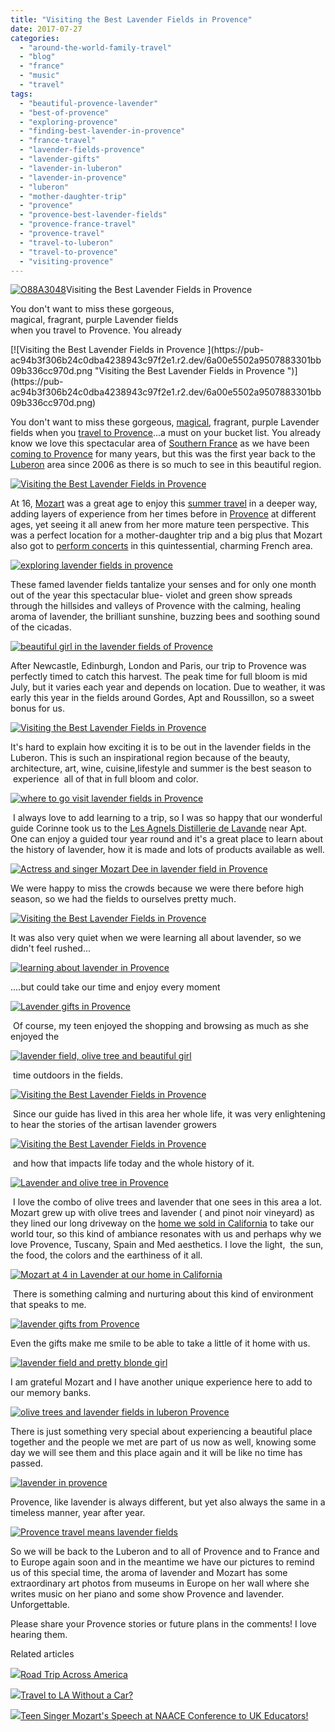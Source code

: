 ```yaml
---
title: "Visiting the Best Lavender Fields in Provence"
date: 2017-07-27
categories: 
  - "around-the-world-family-travel"
  - "blog"
  - "france"
  - "music"
  - "travel"
tags: 
  - "beautiful-provence-lavender"
  - "best-of-provence"
  - "exploring-provence"
  - "finding-best-lavender-in-provence"
  - "france-travel"
  - "lavender-fields-provence"
  - "lavender-gifts"
  - "lavender-in-luberon"
  - "lavender-in-provence"
  - "luberon"
  - "mother-daughter-trip"
  - "provence"
  - "provence-best-lavender-fields"
  - "provence-france-travel"
  - "provence-travel"
  - "travel-to-luberon"
  - "travel-to-provence"
  - "visiting-provence"
---
```


[![O88A3048](https://pub-ac94b3f306b24c0dba4238943c97f2e1.r2.dev/6a00e5502a9507883301bb09b3358a970d.jpg "O88A3048")](https://pub-ac94b3f306b24c0dba4238943c97f2e1.r2.dev/6a00e5502a9507883301bb09b3358a970d.jpg)Visiting the Best Lavender Fields in Provence  
  
You don't want to miss these gorgeous,  
magical, fragrant, purple Lavender fields  
when you travel to Provence. You already

<!--more--> [![Visiting the Best Lavender Fields in Provence ](https://pub-ac94b3f306b24c0dba4238943c97f2e1.r2.dev/6a00e5502a9507883301bb09b336cc970d.png "Visiting the Best Lavender Fields in Provence ")](https://pub-ac94b3f306b24c0dba4238943c97f2e1.r2.dev/6a00e5502a9507883301bb09b336cc970d.png)  
  
You don't want to miss these gorgeous, [magical](http://soultravelers3new.local/2010/08/stunning-horses-in-the-camargue-france-family-travel-ideal-vacation-holiday-saintes-maries-de-la-mer.html "Camargue france travel "), fragrant, purple Lavender fields when you [travel to Provence](http://soultravelers3new.local/2012/06/france-with-kids-exploring-provence.html "exploring Provence with kids")...a must on your bucket list. You already know we love this spectacular area of [Southern France](http://soultravelers3new.local/2006/10/good-morning-pr.html "travel to provence ") as we have been [coming to Provence](http://soultravelers3new.local/2010/09/swimming-canoeing-at-pont-du-gard-france-family-travel-adventures-family-friendly-camping-.html "visiting Pont du Gard, France in Provence") for many years, but this was the first year back to the [Luberon](http://soultravelers3new.local/2006/10/loving-luberon.html "travel to Luberon in Provence ") area since 2006 as there is so much to see in this beautiful region. 

[![Visiting the Best Lavender Fields in Provence ](https://pub-ac94b3f306b24c0dba4238943c97f2e1.r2.dev/6a00e5502a9507883301bb09b34451970d.png "Visiting the Best Lavender Fields in Provence ")](https://pub-ac94b3f306b24c0dba4238943c97f2e1.r2.dev/6a00e5502a9507883301bb09b34451970d.png)

At 16, [Mozart](http://soultravelers3new.local/2017/06/mozartignitetour-in-europe-mozart-dees-keynote-speech.html "Mozart Dee singer/songwriter and actress in Europe") was a great age to enjoy this [summer travel](http://soultravelers3new.local/2017/05/best-of-europe-summer-trip-.html#more "best summer travel in Europe ") in a deeper way, adding layers of experience from her times before in [Provence](http://soultravelers3new.local/2012/10/beautiful-provence-tips-and-photo-avignon-france-.html "Provence travel ") at different ages, yet seeing it all anew from her more mature teen perspective. This was a perfect location for a mother-daughter trip and a big plus that Mozart also got to [perform concerts](https://www.instagram.com/p/BVkZdPGHEOb/?taken-by=muzicbymozart "Mozart Dee performing in Provence ") in this quintessential, charming French area. 

[![exploring lavender fields in provence ](https://pub-ac94b3f306b24c0dba4238943c97f2e1.r2.dev/6a00e5502a9507883301b7c9100aa2970b.png "exploring lavender fields in provence ")](https://pub-ac94b3f306b24c0dba4238943c97f2e1.r2.dev/6a00e5502a9507883301b7c9100aa2970b.png)

These famed lavender fields tantalize your senses and for only one month out of the year this spectacular blue- violet and green show spreads through the hillsides and valleys of Provence with the calming, healing aroma of lavender, the brilliant sunshine, buzzing bees and soothing sound of the cicadas. 

[![beautiful girl in the lavender fields of Provence ](https://pub-ac94b3f306b24c0dba4238943c97f2e1.r2.dev/6a00e5502a9507883301b8d29a5014970c.png "beautiful girl in the lavender fields of Provence ")](https://pub-ac94b3f306b24c0dba4238943c97f2e1.r2.dev/6a00e5502a9507883301b8d29a5014970c.png)

After Newcastle, Edinburgh, London and Paris, our trip to Provence was perfectly timed to catch this harvest. The peak time for full bloom is mid July, but it varies each year and depends on location. Due to weather, it was early this year in the fields around Gordes, Apt and Roussillon, so a sweet bonus for us. 

[![Visiting the Best Lavender Fields in Provence ](https://pub-ac94b3f306b24c0dba4238943c97f2e1.r2.dev/6a00e5502a9507883301bb09b3447e970d.png "Visiting the Best Lavender Fields in Provence ")](https://pub-ac94b3f306b24c0dba4238943c97f2e1.r2.dev/6a00e5502a9507883301bb09b3447e970d.png)

It's hard to explain how exciting it is to be out in the lavender fields in the Luberon. This is such an inspirational region because of the beauty, architecture, art, wine, cuisine,lifestyle and summer is the best season to  experience  all of that in full bloom and color. 

[![where to go visit lavender fields in Provence](https://pub-ac94b3f306b24c0dba4238943c97f2e1.r2.dev/6a00e5502a9507883301b8d29a51e8970c.png "where to go visit lavender fields in Provence")](https://pub-ac94b3f306b24c0dba4238943c97f2e1.r2.dev/6a00e5502a9507883301b8d29a51e8970c.png)

 I always love to add learning to a trip, so I was so happy that our wonderful guide Corinne took us to the [Les Agnels Distillerie de Lavande](http://www.lesagnels.com "les agnels distillerie de lavande ") near Apt. One can enjoy a guided tour year round and it's a great place to learn about the history of lavender, how it is made and lots of products available as well.

[![Actress and singer Mozart Dee in lavender field in Provence ](https://pub-ac94b3f306b24c0dba4238943c97f2e1.r2.dev/6a00e5502a9507883301bb09b344ab970d.png "Actress and singer Mozart Dee in lavender field in Provence ")](https://pub-ac94b3f306b24c0dba4238943c97f2e1.r2.dev/6a00e5502a9507883301bb09b344ab970d.png)

We were happy to miss the crowds because we were there before high season, so we had the fields to ourselves pretty much. 

[![Visiting the Best Lavender Fields in Provence ](https://pub-ac94b3f306b24c0dba4238943c97f2e1.r2.dev/6a00e5502a9507883301bb09b344ba970d.png "Visiting the Best Lavender Fields in Provence ")](https://pub-ac94b3f306b24c0dba4238943c97f2e1.r2.dev/6a00e5502a9507883301bb09b344ba970d.png)

It was also very quiet when we were learning all about lavender, so we didn't feel rushed...

[![learning about lavender in Provence ](https://pub-ac94b3f306b24c0dba4238943c97f2e1.r2.dev/6a00e5502a9507883301b8d29a506a970c.png "learning about lavender in Provence ")](https://pub-ac94b3f306b24c0dba4238943c97f2e1.r2.dev/6a00e5502a9507883301b8d29a506a970c.png)

....but could take our time and enjoy every moment 

[![Lavender gifts in Provence ](https://pub-ac94b3f306b24c0dba4238943c97f2e1.r2.dev/6a00e5502a9507883301bb09b344d6970d.png "Lavender gifts in Provence ")](https://pub-ac94b3f306b24c0dba4238943c97f2e1.r2.dev/6a00e5502a9507883301bb09b344d6970d.png)

 Of course, my teen enjoyed the shopping and browsing as much as she enjoyed the 

[![lavender field, olive tree and beautiful girl ](https://pub-ac94b3f306b24c0dba4238943c97f2e1.r2.dev/6a00e5502a9507883301b7c9100b1c970b.png "lavender field, olive tree and beautiful girl ")](https://pub-ac94b3f306b24c0dba4238943c97f2e1.r2.dev/6a00e5502a9507883301b7c9100b1c970b.png)

 time outdoors in the fields. 

[![Visiting the Best Lavender Fields in Provence ](https://pub-ac94b3f306b24c0dba4238943c97f2e1.r2.dev/6a00e5502a9507883301b7c9100b25970b.png "Visiting the Best Lavender Fields in Provence ")](https://pub-ac94b3f306b24c0dba4238943c97f2e1.r2.dev/6a00e5502a9507883301b7c9100b25970b.png)

 Since our guide has lived in this area her whole life, it was very enlightening to hear the stories of the artisan lavender growers

[![Visiting the Best Lavender Fields in Provence ](https://pub-ac94b3f306b24c0dba4238943c97f2e1.r2.dev/6a00e5502a9507883301b8d29a5090970c.png "Visiting the Best Lavender Fields in Provence ")](https://pub-ac94b3f306b24c0dba4238943c97f2e1.r2.dev/6a00e5502a9507883301b8d29a5090970c.png)

 and how that impacts life today and the whole history of it. 

[![Lavender and olive tree in Provence ](https://pub-ac94b3f306b24c0dba4238943c97f2e1.r2.dev/6a00e5502a9507883301b8d29a51f6970c.png "Lavender and olive tree in Provence ")](https://pub-ac94b3f306b24c0dba4238943c97f2e1.r2.dev/6a00e5502a9507883301b8d29a51f6970c.png)

 I love the combo of olive trees and lavender that one sees in this area a lot. Mozart grew up with olive trees and lavender ( and pinot noir vineyard) as they lined our long driveway on the [home we sold in California](http://soultravelers3new.local/2006/08/home-and-hous-1.html "home and houses") to take our world tour, so this kind of ambiance resonates with us and perhaps why we love Provence, Tuscany, Spain and Med aesthetics. I love the light,  the sun, the food, the colors and the earthiness of it all.   
  
[![Mozart at 4 in Lavender at our home in California](https://pub-ac94b3f306b24c0dba4238943c97f2e1.r2.dev/6a00e5502a9507883301b7c91005d1970b.png "Mozart at 4 in Lavender at our home in California")](https://pub-ac94b3f306b24c0dba4238943c97f2e1.r2.dev/6a00e5502a9507883301b7c91005d1970b.png)  
  
 There is something calming and nurturing about this kind of environment that speaks to me.   
  
[![lavender gifts from Provence ](https://pub-ac94b3f306b24c0dba4238943c97f2e1.r2.dev/6a00e5502a9507883301b7c9100bbc970b.png "lavender gifts from Provence ")](https://pub-ac94b3f306b24c0dba4238943c97f2e1.r2.dev/6a00e5502a9507883301b7c9100bbc970b.png)  
  
Even the gifts make me smile to be able to take a little of it home with us.   
  
[![lavender field and pretty blonde girl ](https://pub-ac94b3f306b24c0dba4238943c97f2e1.r2.dev/6a00e5502a9507883301b8d29a514d970c.png "lavender field and pretty blonde girl ")](https://pub-ac94b3f306b24c0dba4238943c97f2e1.r2.dev/6a00e5502a9507883301b8d29a514d970c.png)  
  
I am grateful Mozart and I have another unique experience here to add to our memory banks.  
  
  
[![olive trees and lavender fields in luberon Provence ](https://pub-ac94b3f306b24c0dba4238943c97f2e1.r2.dev/6a00e5502a9507883301b8d29a5160970c.png "olive trees and lavender fields in luberon Provence ")](https://pub-ac94b3f306b24c0dba4238943c97f2e1.r2.dev/6a00e5502a9507883301b8d29a5160970c.png)  
  
  
There is just something very special about experiencing a beautiful place together and the people we met are part of us now as well, knowing some day we will see them and this place again and it will be like no time has passed.   
  
  
[![lavender in provence ](https://pub-ac94b3f306b24c0dba4238943c97f2e1.r2.dev/6a00e5502a9507883301bb09b34613970d.png "lavender in provence ")](https://pub-ac94b3f306b24c0dba4238943c97f2e1.r2.dev/6a00e5502a9507883301bb09b34613970d.png)  
  
  
Provence, like lavender is always different, but yet also always the same in a timeless manner, year after year.   
  
  
[![Provence travel means lavender fields](https://pub-ac94b3f306b24c0dba4238943c97f2e1.r2.dev/6a00e5502a9507883301b8d29a5201970c.png "Provence travel means lavender fields")](https://pub-ac94b3f306b24c0dba4238943c97f2e1.r2.dev/6a00e5502a9507883301b8d29a5201970c.png)  
  
  
So we will be back to the Luberon and to all of Provence and to France and to Europe again soon and in the meantime we have our pictures to remind us of this special time, the aroma of lavender and Mozart has some extraordinary art photos from museums in Europe on her wall where she writes music on her piano and some show Provence and lavender. Unforgettable.   
  
Please share your Provence stories or future plans in the comments! I love hearing them.   
  

Related articles

[![](http://i.zemanta.com/354543600_80_80.jpg)](http://soultravelers3new.local/2015/07/road-trip-across-america.html)[Road Trip Across America](http://soultravelers3new.local/2015/07/road-trip-across-america.html)

[![](http://i.zemanta.com/355703992_80_80.jpg)](http://soultravelers3new.local/2015/08/travel-to-la-without-a-car-.html)[Travel to LA Without a Car?](http://soultravelers3new.local/2015/08/travel-to-la-without-a-car-.html)

[![](http://i.zemanta.com/341931598_80_80.jpg)](http://soultravelers3new.local/2015/05/teen-singer-mozarts-speech-at-naace-conference-to-uk-educators.html)[Teen Singer Mozart's Speech at NAACE Conference to UK Educators!](http://soultravelers3new.local/2015/05/teen-singer-mozarts-speech-at-naace-conference-to-uk-educators.html)
